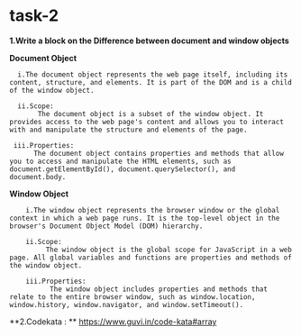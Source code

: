 # task-2


**1.Write a block on the Difference between document and window objects**

  **Document Object**
  
      i.The document object represents the web page itself, including its content, structure, and elements. It is part of the DOM and is a child of the window object.

      ii.Scope: 
           The document object is a subset of the window object. It provides access to the web page's content and allows you to interact with and manipulate the structure and elements of the page.

     iii.Properties: 
          The document object contains properties and methods that allow you to access and manipulate the HTML elements, such as document.getElementById(), document.querySelector(), and document.body.

      
  **Window Object**

        i.The window object represents the browser window or the global context in which a web page runs. It is the top-level object in the browser's Document Object Model (DOM) hierarchy.

        ii.Scope: 
             The window object is the global scope for JavaScript in a web page. All global variables and functions are properties and methods of the window object. 

        iii.Properties: 
              The window object includes properties and methods that relate to the entire browser window, such as window.location, window.history, window.navigator, and window.setTimeout().



**2.Codekata : **
      https://www.guvi.in/code-kata#array
